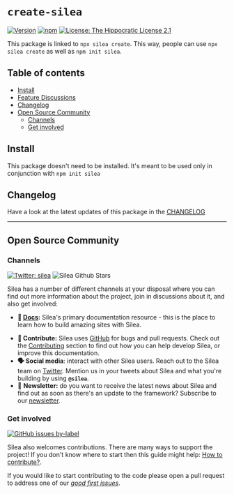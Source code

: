 # `create-silea`

[![Version](https://img.shields.io/npm/v/create-silea.svg)](https://www.npmjs.com/package/create-silea) [![npm](https://img.shields.io/npm/dw/create-silea)](https://www.npmjs.com/package/create-silea) [![License: The Hippocratic License 2.1](https://img.shields.io/badge/license-The%20Hippocratic%20License%202.1-%23000)](https://github.com/SileaJS/silea/blob/master/LICENSE)

This package is linked to `npx silea create`.
This way, people can use `npx silea create` as well as `npm init silea`.

## Table of contents

<!-- toc -->

-   [Install](#install)
-   [Feature Discussions](#feature-discussions)
-   [Changelog](#changelog)
-   [Open Source Community](#open-source-community)
    -   [Channels](#channels)
    -   [Get involved](#get-involved)

<!-- tocstop -->

## Install

This package doesn't need to be installed. It's meant to be used only in conjunction with `npm init silea`

## Changelog

Have a look at the latest updates of this package in the [CHANGELOG](https://github.com/SileaJS/silea/blob/dev/packages/create-silea/CHANGELOG.md)

---

## Open Source Community

### Channels

[![Twitter: silea](https://img.shields.io/twitter/follow/silea.svg?style=social)](https://twitter.com/silea) ![Silea Github Stars](https://img.shields.io/github/stars/sileajs/silea?style=social)

Silea has a number of different channels at your disposal where you can find out more information about the project, join in discussions about it, and also get involved:

-   **📖 [Docs](https://docs.sileajs.com/):** Silea's primary documentation resource - this is the place to learn how to build amazing sites with Silea.

*   **🐞 Contribute:** Silea uses [GitHub](https://github.com/SileaJS/silea) for bugs and pull requests. Check out the [Contributing](../contributing/) section to find out how you can help develop Silea, or improve this documentation.
*   **🗣 Social media**: interact with other Silea users. Reach out to the Silea team on [Twitter](https://twitter.com/silea). Mention us in your tweets about Silea and what you're building by using **`@silea`**.
*   💌 **Newsletter:** do you want to receive the latest news about Silea and find out as soon as there's an update to the framework? Subscribe to our [newsletter](https://sileajs.com/#newsletter).

### Get involved

[![GitHub issues by-label](https://img.shields.io/github/issues/sileajs/silea/good%20first%20issue)](https://github.com/SileaJS/silea/issues?q=is%3Aissue+is%3Aopen+label%3A%22good+first+issue%22)

Silea also welcomes contributions. There are many ways to support the project! If you don't know where to start then this guide might help: [How to contribute?](https://docs.sileajs.com/contributing/how-to-contribute).

If you would like to start contributing to the code please open a pull request to address one of our [_good first issues_](https://github.com/SileaJS/silea/issues?q=is%3Aissue+is%3Aopen+label%3A%22good+first+issue%22).
